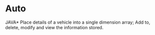 # Auto
JAVA* Place details of a vehicle into a single dimension array; Add to, delete, modify and view the information stored.
